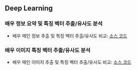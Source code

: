 ## Deep Learning

### 배우 정보 요약 및 특징 벡터 추출/유사도 분석

* 배우 메인 정보 추출 및 특징 벡터 추출/유사도 비교: [소스 코드](./Actor_Info_Summarization_Experiment_1.ipynb)

### 배우 이미지 특징 벡터 추출/유사도 분석

* 배우 메인 이미지 추출 및 특징 벡터 추출/유사도 비교: [소스 코드](./Actor_Image_Feature_Embedding.ipynb)
